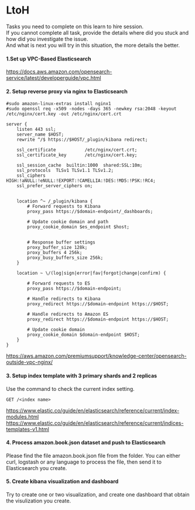 # LtoH

Tasks you need to complete on this learn to hire session.  
If you cannot complete all task, provide the details where did you stuck and how did you investigate the issue.  
And what is next you will try in this situation, the more details the better.  

#### 1.Set up VPC-Based Elasticsearch

https://docs.aws.amazon.com/opensearch-service/latest/developerguide/vpc.html

#### 2. Setup reverse proxy via nginx to Elasticsearch

```
#sudo amazon-linux-extras install nginx1
#sudo openssl req -x509 -nodes -days 365 -newkey rsa:2048 -keyout /etc/nginx/cert.key -out /etc/nginx/cert.crt

```

```
server {
    listen 443 ssl;
    server_name $HOST;
    rewrite ^/$ https://$HOST/_plugin/kibana redirect;

    ssl_certificate           /etc/nginx/cert.crt;
    ssl_certificate_key       /etc/nginx/cert.key;

    ssl_session_cache  builtin:1000  shared:SSL:10m;
    ssl_protocols  TLSv1 TLSv1.1 TLSv1.2;
    ssl_ciphers HIGH:!aNULL:!eNULL:!EXPORT:!CAMELLIA:!DES:!MD5:!PSK:!RC4;
    ssl_prefer_server_ciphers on;


    location ^~ /_plugin/kibana {
        # Forward requests to Kibana
        proxy_pass https://$domain-endpoint/_dashboards;

        # Update cookie domain and path
        proxy_cookie_domain $es_endpoint $host;
        
       
        # Response buffer settings
        proxy_buffer_size 128k;
        proxy_buffers 4 256k;
        proxy_busy_buffers_size 256k;
    }

    location ~ \/(log|sign|error|fav|forgot|change|confirm) {

        # Forward requests to ES
        proxy_pass https://$domain-endpoint;

        # Handle redirects to Kibana
        proxy_redirect https://$domain-endpoint https://$HOST;

        # Handle redirects to Amazon ES
        proxy_redirect https://$domain-endpoint https://$HOST;

        # Update cookie domain
        proxy_cookie_domain $domain-endpoint $HOST;
    }
}
```

https://aws.amazon.com/premiumsupport/knowledge-center/opensearch-outside-vpc-nginx/


#### 3. Setup index template with 3 primary shards and 2 replicas

Use the command to check the current index setting.

```
GET /<index name>
```

https://www.elastic.co/guide/en/elasticsearch/reference/current/index-modules.html
https://www.elastic.co/guide/en/elasticsearch/reference/current/indices-templates-v1.html

#### 4. Process amazon.book.json dataset and push to Elasticsearch
Please find the file amazon.book.json file from the folder.
You can either curl, logstash or any language to process the file, then send it to Elasticsearch you create.


#### 5. Create kibana visualization and dashboard 
Try to create one or two visualization, and create one dashboard that obtain the visulization you create.

 


